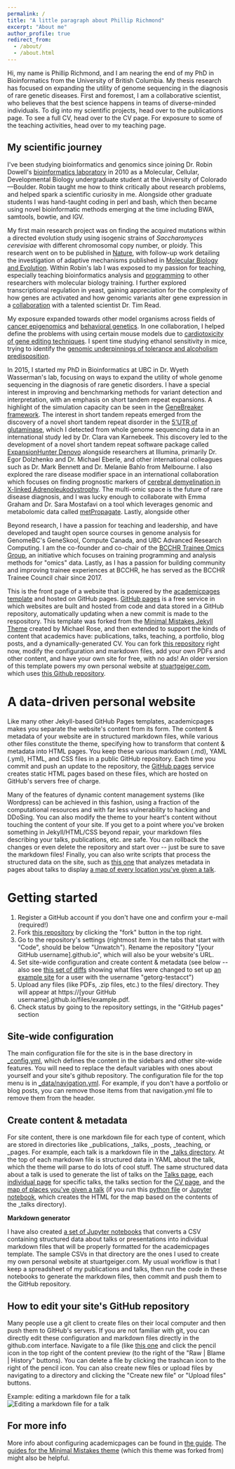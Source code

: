 ```yaml
---
permalink: /
title: "A little paragraph about Phillip Richmond"
excerpt: "About me"
author_profile: true
redirect_from: 
  - /about/
  - /about.html
---
```



Hi, my name is Phillip Richmond, and I am nearing the end of my PhD in Bioinformatics from the University of British Columbia. My thesis research has focused on expanding the utility of genome sequencing in the diagnosis of rare genetic diseases. First and foremost, I am a collaborative scientist, who believes that the best science happens in teams of diverse-minded individuals. To dig into my scientific projects, head over to the publications page. To see a full CV, head over to the CV page. For exposure to some of the teaching activities, head over to my teaching page. 

## My scientific journey

I've been studying bioinformatics and genomics since joining Dr. Robin Dowell's [bioinformatics laboratory](http://dowell.colorado.edu) in 2010 as a Molecular, Cellular, Developmental Biology undergraduate student at the University of Colorado—Boulder. Robin taught me how to think critically about research problems, and helped spark a scientific curiosity in me. Alongside other graduate students I was hand-taught coding in perl and bash, which then became using novel bioinformatic methods emerging at the time including BWA, samtools, bowtie, and IGV. 

My first main research project was on finding the acquired mutations within a directed evolution study using isogenic strains of _Saccharomyces cerevisiae_ with different chromosomal copy number, or ploidy. This research went on to be published in [Nature](https://www.nature.com/articles/nature14187), with follow-up work detailing the investigation of adaptive mechanisms published in [Molecular Biology and Evolution](https://academic.oup.com/mbe/article/34/10/2690/4010934). Within Robin's lab  I was exposed to my passion for teaching, especially teaching bioinformatics analysis and [programming](http://dna.colorado.edu/education-python.html) to other researchers with molecular biology training. I further explored transcriptional regulation in yeast, gaining appreciation for the complexity of how genes are activated and how genomic variants alter gene expression in a [collaboration](https://www.ncbi.nlm.nih.gov/pmc/articles/PMC4709078/) with a talented scientist Dr. Tim Read. 

My exposure expanded towards other model organisms across fields of [cancer epigenomics](https://academic.oup.com/nar/article/46/4/1756/4731545) and [behavioral genetics](https://link.springer.com/article/10.1007/s10519-016-9792-4). In one collaboration, I helped define the problems with using certain mouse models due to [cardiotoxicity of gene editing techniques](https://www.sciencedirect.com/science/article/pii/S002228281530002X). I spent time studying ethanol sensitivity in mice, trying to identify the [genomic underpinnings of tolerance and alcoholism predisposition](https://link.springer.com/article/10.1007/s00335-016-9663-6). 

In 2015, I started my PhD in Bioinformatics at UBC in Dr. Wyeth Wasserman's lab, focusing on ways to expand the utility of whole genome sequencing in the diagnosis of rare genetic disorders. I have a special interest in improving and benchmarking methods for variant detection and interpretation, with an emphasis on short tandem repeat expansions. A highlight of the simulation capacity can be seen in the [GeneBreaker framework](https://www.biorxiv.org/content/10.1101/2020.05.29.124495v1). The interest in short tandem repeats emerged from the discovery of a novel short tandem repeat disorder in the [5'UTR of glutaminase](https://www.nejm.org/doi/full/10.1056/NEJMoa1806627), which I detected from whole genome sequencing data in an international study led by Dr. Clara van Karnebeek. This discovery led to the development of a novel short tandem repeat software package called [ExpansionHunter Denovo](https://genomebiology.biomedcentral.com/articles/10.1186/s13059-020-02017-z) alongside researchers at Illumina, primarily Dr. Egor Dolzhenko and Dr. Michael Eberle, and other international colleagues such as Dr. Mark Bennett and Dr. Melanie Bahlo from Melbourne. I also explored the rare disease modifier space in an international collaboration which focuses on finding prognostic markers of [cerebral demyelination in X-linked Adrenoleukodystrophy](https://www.medrxiv.org/content/10.1101/2020.03.19.20035063v1.abstract). The multi-omic space is the future of rare disease diagnosis, and I was lucky enough to collaborate with Emma Graham and Dr. Sara Mostafavi on a tool which leverages genomic and metabolomic data called [metPropagate](https://www.medrxiv.org/content/10.1101/2020.01.12.20016691v1). Lastly, alongside other 

Beyond research, I have a passion for teaching and leadership, and have developed and taught open source courses in genome analysis for GenomeBC's GeneSkool, Compute Canada, and UBC Advanced Research Computing. I am the co-founder and co-chair of the [BCCHR Trainee Omics Group](https://bcchr.ca/tog), an initiative which focuses on training programming and analysis methods for "omics" data. Lastly, as I has a passion for building community and improving trainee experiences at BCCHR, he has served as the BCCHR Trainee Council chair since 2017. 



























This is the front page of a website that is powered by the [academicpages template](https://github.com/academicpages/academicpages.github.io) and hosted on GitHub pages. [GitHub pages](https://pages.github.com) is a free service in which websites are built and hosted from code and data stored in a GitHub repository, automatically updating when a new commit is made to the respository. This template was forked from the [Minimal Mistakes Jekyll Theme](https://mmistakes.github.io/minimal-mistakes/) created by Michael Rose, and then extended to support the kinds of content that academics have: publications, talks, teaching, a portfolio, blog posts, and a dynamically-generated CV. You can fork [this repository](https://github.com/academicpages/academicpages.github.io) right now, modify the configuration and markdown files, add your own PDFs and other content, and have your own site for free, with no ads! An older version of this template powers my own personal website at [stuartgeiger.com](http://stuartgeiger.com), which uses [this Github repository](https://github.com/staeiou/staeiou.github.io).

A data-driven personal website
======
Like many other Jekyll-based GitHub Pages templates, academicpages makes you separate the website's content from its form. The content & metadata of your website are in structured markdown files, while various other files constitute the theme, specifying how to transform that content & metadata into HTML pages. You keep these various markdown (.md), YAML (.yml), HTML, and CSS files in a public GitHub repository. Each time you commit and push an update to the repository, the [GitHub pages](https://pages.github.com/) service creates static HTML pages based on these files, which are hosted on GitHub's servers free of charge.

Many of the features of dynamic content management systems (like Wordpress) can be achieved in this fashion, using a fraction of the computational resources and with far less vulnerability to hacking and DDoSing. You can also modify the theme to your heart's content without touching the content of your site. If you get to a point where you've broken something in Jekyll/HTML/CSS beyond repair, your markdown files describing your talks, publications, etc. are safe. You can rollback the changes or even delete the repository and start over -- just be sure to save the markdown files! Finally, you can also write scripts that process the structured data on the site, such as [this one](https://github.com/academicpages/academicpages.github.io/blob/master/talkmap.ipynb) that analyzes metadata in pages about talks to display [a map of every location you've given a talk](https://academicpages.github.io/talkmap.html).

Getting started
======
1. Register a GitHub account if you don't have one and confirm your e-mail (required!)
1. Fork [this repository](https://github.com/academicpages/academicpages.github.io) by clicking the "fork" button in the top right. 
1. Go to the repository's settings (rightmost item in the tabs that start with "Code", should be below "Unwatch"). Rename the repository "[your GitHub username].github.io", which will also be your website's URL.
1. Set site-wide configuration and create content & metadata (see below -- also see [this set of diffs](http://archive.is/3TPas) showing what files were changed to set up [an example site](https://getorg-testacct.github.io) for a user with the username "getorg-testacct")
1. Upload any files (like PDFs, .zip files, etc.) to the files/ directory. They will appear at https://[your GitHub username].github.io/files/example.pdf.  
1. Check status by going to the repository settings, in the "GitHub pages" section

Site-wide configuration
------
The main configuration file for the site is in the base directory in [_config.yml](https://github.com/academicpages/academicpages.github.io/blob/master/_config.yml), which defines the content in the sidebars and other site-wide features. You will need to replace the default variables with ones about yourself and your site's github repository. The configuration file for the top menu is in [_data/navigation.yml](https://github.com/academicpages/academicpages.github.io/blob/master/_data/navigation.yml). For example, if you don't have a portfolio or blog posts, you can remove those items from that navigation.yml file to remove them from the header. 

Create content & metadata
------
For site content, there is one markdown file for each type of content, which are stored in directories like _publications, _talks, _posts, _teaching, or _pages. For example, each talk is a markdown file in the [_talks directory](https://github.com/academicpages/academicpages.github.io/tree/master/_talks). At the top of each markdown file is structured data in YAML about the talk, which the theme will parse to do lots of cool stuff. The same structured data about a talk is used to generate the list of talks on the [Talks page](https://academicpages.github.io/talks), each [individual page](https://academicpages.github.io/talks/2012-03-01-talk-1) for specific talks, the talks section for the [CV page](https://academicpages.github.io/cv), and the [map of places you've given a talk](https://academicpages.github.io/talkmap.html) (if you run this [python file](https://github.com/academicpages/academicpages.github.io/blob/master/talkmap.py) or [Jupyter notebook](https://github.com/academicpages/academicpages.github.io/blob/master/talkmap.ipynb), which creates the HTML for the map based on the contents of the _talks directory).

**Markdown generator**

I have also created [a set of Jupyter notebooks](https://github.com/academicpages/academicpages.github.io/tree/master/markdown_generator
) that converts a CSV containing structured data about talks or presentations into individual markdown files that will be properly formatted for the academicpages template. The sample CSVs in that directory are the ones I used to create my own personal website at stuartgeiger.com. My usual workflow is that I keep a spreadsheet of my publications and talks, then run the code in these notebooks to generate the markdown files, then commit and push them to the GitHub repository.

How to edit your site's GitHub repository
------
Many people use a git client to create files on their local computer and then push them to GitHub's servers. If you are not familiar with git, you can directly edit these configuration and markdown files directly in the github.com interface. Navigate to a file (like [this one](https://github.com/academicpages/academicpages.github.io/blob/master/_talks/2012-03-01-talk-1.md) and click the pencil icon in the top right of the content preview (to the right of the "Raw | Blame | History" buttons). You can delete a file by clicking the trashcan icon to the right of the pencil icon. You can also create new files or upload files by navigating to a directory and clicking the "Create new file" or "Upload files" buttons. 

Example: editing a markdown file for a talk
![Editing a markdown file for a talk](/images/editing-talk.png)

For more info
------
More info about configuring academicpages can be found in [the guide](https://academicpages.github.io/markdown/). The [guides for the Minimal Mistakes theme](https://mmistakes.github.io/minimal-mistakes/docs/configuration/) (which this theme was forked from) might also be helpful.
